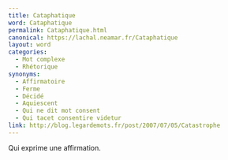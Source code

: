 ```yaml
---
title: Cataphatique
word: Cataphatique
permalink: Cataphatique.html
canonical: https://lachal.neamar.fr/Cataphatique
layout: word
categories:
  - Mot complexe
  - Rhétorique
synonyms:
  - Affirmatoire
  - Ferme
  - Décidé
  - Aquiescent
  - Qui ne dit mot consent
  - Qui tacet consentire videtur
link: http://blog.legardemots.fr/post/2007/07/05/Catastrophe
---
```


Qui exprime une affirmation.

